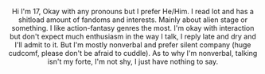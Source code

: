 <p align="center">
 Hi I'm 17, Okay with any pronouns but I prefer He/Him. I read lot and has a shitload amount of fandoms and interests. Mainly about alien stage or something. I like action-fantasy genres the most. I'm okay with interaction but don't expect much enthusiasm in the way I talk, I reply late and dry and I'll admit to it. But I'm mostly nonverbal and prefer silent company (huge cudcomf, please don't be afraid to cuddle). As to why I'm nonverbal, talking isn't my forte, I'm not shy, I just have nothing to say.

<!--
**YAOIGOD/YAOIGOD** is a ✨ _special_ ✨ repository because its `README.md` (this file) appears on your GitHub profile.

Here are some ideas to get you started:

- 🔭 I’m currently working on ...
- 🌱 I’m currently learning ...
- 👯 I’m looking to collaborate on ...
- 🤔 I’m looking for help with ...
- 💬 Ask me about ...
- 📫 How to reach me: ...
- 😄 Pronouns: ...
- ⚡ Fun fact: ...
-->
